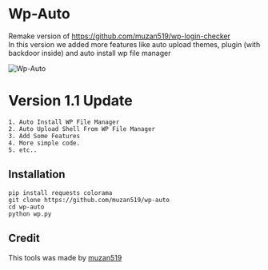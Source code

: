 # Wp-Auto
Remake version of <a href="https://github.com/muzan519/wp-login-checker">https://github.com/muzan519/wp-login-checker</a><br>
In this version we added more features like auto upload themes, plugin (with backdoor inside) and auto install wp file manager

![Wp-Auto](https://raw.githubusercontent.com/muzan519/wp-auto/main/image.png)

# Version 1.1 Update
```
1. Auto Install WP File Manager
2. Auto Upload Shell From WP File Manager
3. Add Some Features
4. More simple code.
5. etc..
```

## Installation
```
pip install requests colorama
git clone https://github.com/muzan519/wp-auto
cd wp-auto
python wp.py
```

## Credit
This tools was made by <a href="https://github.com/muzan519/wp-auto/">muzan519</a>

